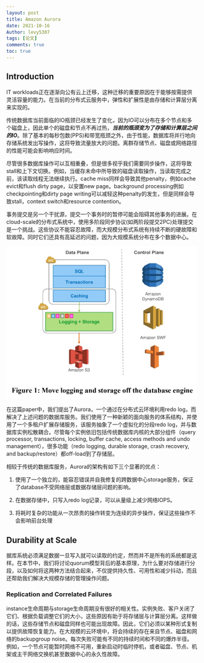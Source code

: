 ```yaml
---
layout: post
title: Amazon Aurora
date: 2021-10-16
Author: levy5307
tags: [论文]
comments: true
toc: true
---
```


## Introduction

IT workloads正在逐渐向公有云上迁移，这种迁移的重要原因在于能够按需提供灵活容量的能力。在当前的分布式云服务中，弹性和扩展性是由存储和计算层分离来实现的。

传统数据库当前面临的IO瓶颈已经发生了变化，因为IO可以分布在多个节点和多个磁盘上，因此单个的磁盘和节点不再过热，***当前的瓶颈变为了存储和计算层之间的IO***。除了基本的每秒包数(PPS)和带宽瓶颈之外，由于性能，数据库将并行地向存储系统发出写操作，这将导致流量放大的问题。离群存储节点、磁盘或网络路径的性能可能会影响响应时间。

尽管很多数据库操作可以互相重叠，但是很多视乎我们需要同步操作，这将导致stall和上下文切换。例如，当缓存未命中所导致的磁盘读取操作，当读取完成之前，该读取线程无法继续执行。cache miss同样会导致其他penalty，例如cache evict和flush dirty page，以安置new page。background processing例如checkpointing和dirty page writing可以减轻这种penalty的发生，但是同样会导致stall，context switch和resource contention。

事务提交是另一个干扰源，提交一个事务时的暂停可能会阻碍其他事务的进展。在cloud-scale的分布式系统中，使用多阶段同步协议(如两阶段提交2PC)处理提交是一个挑战。这些协议不能容忍故障，而大规模分布式系统有持续不断的硬故障和软故障。同时它们还具有高延迟的问题，因为大规模系统分布在多个数据中心。

![](../images/aurora-figure1.jpg)

在这篇paper中，我们提出了Aurora，一个通过在分布式云环境利用redo log，而解决了上述问题的数据库服务。我们使用了一种新颖的面向服务的体系结构，并使用了一个多租户扩展存储服务，该服务抽象了一个虚拟化的分段redo log，并与数据库实例松散耦合。尽管每个实例依旧包括传统数据库内核的大部分组件（query processor, transactions, locking, buffer cache, access methods and undo management），很多功能（redo logging, durable storage, crash recovery, and backup/restore）都off-load到了存储层。

相较于传统的数据库服务，Aurora的架构有如下三个显著的优点：

1. 使用了一个独立的，能容忍错误并自我修复的跨数据中心storage服务，保证了database不受网络层或数据存储层问题的影响。

2. 在数据存储中，只写入redo log记录，可以从量级上减少网络IOPS。

3. 将耗时复杂的功能从一次昂贵的操作转变为连续的异步操作，保证这些操作不会影响前台处理

## Durability at Scale

据库系统必须满足数据一旦写入就可以读取的约定，然而并不是所有的系统都是这样。在本节中，我们将讨论quorum模型背后的基本原理，为什么要对存储进行分段，以及如何将这两种方法结合起来，不仅提供持久性、可用性和减少抖动，而且还帮助我们解决大规模存储的管理操作问题。

### Replication and Correlated Failures

instance生命周期与storage生命周期没有很好的相关性。实例失败、客户关闭了它们、根据负载调整它们的大小，这些原因有助于将存储层与计算层分离。这样做的话，这些存储节点和磁盘同样也可能出现故障。因此，它们必须以某种形式复制以提供故障恢复能力。在大规模的云环境中，将会持续的存在来自节点、磁盘和网络的backupgroup noise。每次失败可能有不同的持续时间和不同的爆炸半径。例如，一个节点可能暂时网络不可用，重新启动时临时停机，或者磁盘、节点、机架或主干网络交换机甚至数据中心的永久性故障。
